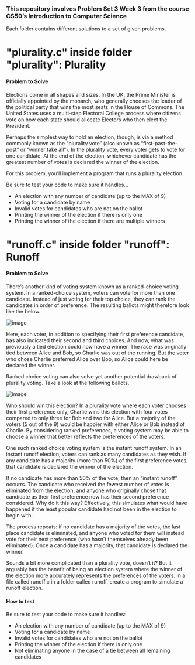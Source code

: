 <h3>This repository involves Problem Set 3 Week 3 from the course CS50’s Introduction to Computer Science</h3>

Each folder contains different solutions to a set of given problems.

<h1>"plurality.c" inside folder "plurality": Plurality</h1>

<h4><strong>Problem to Solve</strong></h4>

Elections come in all shapes and sizes. In the UK, the Prime Minister is officially appointed by the monarch, who generally chooses the leader of the political party that wins the most seats in the House of Commons. The United States uses a multi-step Electoral College process where citizens vote on how each state should allocate Electors who then elect the President.

Perhaps the simplest way to hold an election, though, is via a method commonly known as the “plurality vote” (also known as “first-past-the-post” or “winner take all”). In the plurality vote, every voter gets to vote for one candidate. At the end of the election, whichever candidate has the greatest number of votes is declared the winner of the election.

For this problem, you’ll implement a program that runs a plurality election.

Be sure to test your code to make sure it handles…

<ul>
  <li>An election with any number of candidate (up to the MAX of 9)</li>
<li>Voting for a candidate by name</li>
<li>Invalid votes for candidates who are not on the ballot</li>
<li>Printing the winner of the election if there is only one</li>
<li>Printing the winner of the election if there are multiple winners</li>
</ul>

<h1>"runoff.c" inside folder "runoff": Runoff</h1>

<h4><strong>Problem to Solve</strong></h4>

There’s another kind of voting system known as a ranked-choice voting system. In a ranked-choice system, voters can vote for more than one candidate. Instead of just voting for their top choice, they can rank the candidates in order of preference. The resulting ballots might therefore look like the below.

![image](https://github.com/user-attachments/assets/199261ab-9603-4c2c-b34c-8d67b66e1c62)

Here, each voter, in addition to specifying their first preference candidate, has also indicated their second and third choices. And now, what was previously a tied election could now have a winner. The race was originally tied between Alice and Bob, so Charlie was out of the running. But the voter who chose Charlie preferred Alice over Bob, so Alice could here be declared the winner.

Ranked choice voting can also solve yet another potential drawback of plurality voting. Take a look at the following ballots.

![image](https://github.com/user-attachments/assets/a6bed64e-90cb-44e1-bb6b-fa8998688ec6)

Who should win this election? In a plurality vote where each voter chooses their first preference only, Charlie wins this election with four votes compared to only three for Bob and two for Alice. But a majority of the voters (5 out of the 9) would be happier with either Alice or Bob instead of Charlie. By considering ranked preferences, a voting system may be able to choose a winner that better reflects the preferences of the voters.

One such ranked choice voting system is the instant runoff system. In an instant runoff election, voters can rank as many candidates as they wish. If any candidate has a majority (more than 50%) of the first preference votes, that candidate is declared the winner of the election.

If no candidate has more than 50% of the vote, then an “instant runoff” occurrs. The candidate who received the fewest number of votes is eliminated from the election, and anyone who originally chose that candidate as their first preference now has their second preference considered. Why do it this way? Effectively, this simulates what would have happened if the least popular candidate had not been in the election to begin with.

The process repeats: if no candidate has a majority of the votes, the last place candidate is eliminated, and anyone who voted for them will instead vote for their next preference (who hasn’t themselves already been eliminated). Once a candidate has a majority, that candidate is declared the winner.

Sounds a bit more complicated than a plurality vote, doesn’t it? But it arguably has the benefit of being an election system where the winner of the election more accurately represents the preferences of the voters. In a file called runoff.c in a folder called runoff, create a program to simulate a runoff election.

<h4><strong>How to test</strong></h4>

Be sure to test your code to make sure it handles:
<ul>
  <li>An election with any number of candidate (up to the MAX of 9)</li>
<li>Voting for a candidate by name</li>
<li>Invalid votes for candidates who are not on the ballot</li>
  <li>Printing the winner of the election if there is only one</li>
  <li>Not eliminating anyone in the case of a tie between all remaining candidates</li>
</ul>

